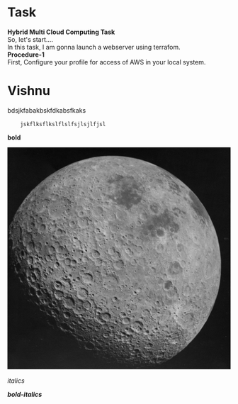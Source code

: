 # Task
**Hybrid Multi Cloud Computing Task**<br>
So, let's start....<br>
In this task, I am gonna launch a webserver using terrafom. <br>
**Procedure-1** <br>  First, Configure your profile for access of AWS in your local system.




# Vishnu


bdsjkfabakbskfdkabsfkaks

        jskflksflkslflslfsjlsjlfjsl
      
     
**bold**

![](/images/moon.jpg)

_italics_

_**bold-italics**_
